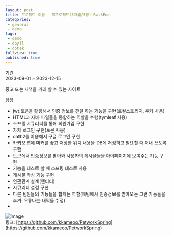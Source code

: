 ```yaml
---
layout: post
title: 프로젝트 이름 - 북프로젝트(3개월/5명) BackEnd
categories: 
 - general
 - demo
tags:
 - demo
 - dbyll
 - dbtek
fullview: true
published: true
---
```

기간  
2023-09-01 ~ 2023-12-15  

중고 또는 새책을 거래 할 수 있는 사이트 

담당  
- jwt 토큰을 활용해서 인증 정보를 전달 하는 기능을 구현(로컬스토리지, 쿠키 사용)        
- HTML과 자바 파일들을 통합하는 역할을 수행(tymleaf 사용)    
- 스프링 시큐리티를 통해 회원가입 구현    
- 자체 로그인 구현(토큰 사용)    
- oath2를 이용해서 구글 로그인 구현    
- 카카오 맵에 마커를 꽂고 저장한 위치 내용을 DB에 저장하고 필요할 때 꺼내 쓰도록 구현    
- 토큰에서 인증정보를 받아와 사용자의 게시물들을 마이페이지에 보여주는 기능 구현    
- 기능을 테스트 할 때 스프링 테스트 사용    
- 게시물 작성 기능 구현    
- 연관관계 설계(엔티티)    
- 시큐리티 설정 구현    
- 다른 팀원들의 기능들을 합치는 역할(채팅에서 인증정보를 받아오는 그런 기능들을 추가, 오류나는 내역들 수정)    
- 
![Image](https://github.com/user-attachments/assets/fcbfd3d9-7651-4bcd-a9d2-a8548b8660e2)     
링크: [https://github.com/kkameoo/PetworkSpring](https://github.com/kkameoo/PetworkSpring)
